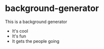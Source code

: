 # background-generator
This is a background generator
  * It's cool
  * It's fun
  * It gets the people going 
